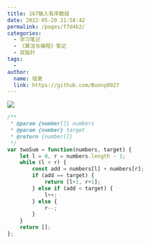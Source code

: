 ```yaml
---
title: 167输入有序数组
date: 2022-05-20 21:58:42
permalink: /pages/f7d4b2/
categories:
  - 学习笔记
  - 《算法与编程》笔记
  - 双指针
tags:
  -
author:
  name: 瑶麦
  link: https://github.com/Bunny0927
---
```

![](https://cdn.jsdelivr.net/gh/liuzw-cyy/images/img/20220320140204.png)

```js
/**
 * @param {number[]} numbers
 * @param {number} target
 * @return {number[]}
 */
var twoSum = function(numbers, target) {
    let l = 0, r = numbers.length - 1;
    while (l < r) {
        const add = numbers[l] + numbers[r];
        if (add == target) {
            return [l+1, r+1];
        } else if (add < target) {
            l++;
        } else {
            r--;
        }
    }
    return [];
};
```
